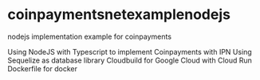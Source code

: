 # coinpaymentsnetexamplenodejs
nodejs implementation example for coinpayments

Using NodeJS with Typescript to implement Coinpayments with IPN
Using Sequelize as database library
Cloudbuild for Google Cloud with Cloud Run
Dockerfile for docker
